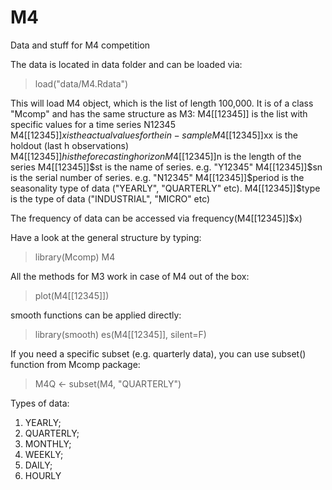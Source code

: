# M4
Data and stuff for M4 competition

The data is located in data folder and can be loaded via:
> load("data/M4.Rdata")

This will load M4 object, which is the list of length 100,000. It is of a class "Mcomp" and has the same structure as M3:
M4[[12345]] is the list with specific values for a time series N12345
M4[[12345]]$x is the actual values for the in-sample
M4[[12345]]$xx is the holdout (last h observations)
M4[[12345]]$h is the forecasting horizon
M4[[12345]]$n is the length of the series
M4[[12345]]$st is the name of series. e.g. "Y12345"
M4[[12345]]$sn is the serial number of series. e.g. "N12345"
M4[[12345]]$period is the seasonality type of data ("YEARLY", "QUARTERLY" etc).
M4[[12345]]$type is the type of data ("INDUSTRIAL", "MICRO" etc)

The frequency of data can be accessed via frequency(M4[[12345]]$x)

Have a look at the general structure by typing:
> library(Mcomp)
> M4

All the methods for M3 work in case of M4 out of the box:
> plot(M4[[12345]])

smooth functions can be applied directly:
> library(smooth)
> es(M4[[12345]], silent=F)

If you need a specific subset (e.g. quarterly data), you can use subset() function from Mcomp package:
> M4Q <- subset(M4, "QUARTERLY")

Types of data:
1. YEARLY;
2. QUARTERLY;
3. MONTHLY;
4. WEEKLY;
5. DAILY;
6. HOURLY
